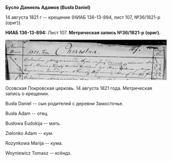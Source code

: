 **Бусло Даниель Адамов (Busła Daniel)**

14 августа 1821 г -- крещение (НИАБ 136-13-894, лист 107, №36/1821-р
(ориг)).

**НИАБ 136-13-894:** Лист 107. **Метрическая запись №36/1821-р (ориг).**

![](./media/9b7ae0a92d39b15b319af34831d4aeb3a7438ea1.png)

Осовская Покровская церковь. 14 августа 1821 года. Метрическая запись о
крещении.

Busła Daniel -- сын родителей с деревни Замосточье.

Busła Adam -- отец.

Busłowa Eudokija -- мать.

Zielonko Adam -- кум.

Rozynkowa Marija -- кума.

Woyniewicz Tomasz -- ксёндз.
